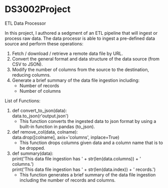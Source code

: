 # DS3002Project
ETL Data Processor

In this project, I authored a sedgment of an ETL pipeline that will ingest or process raw data. The data processr is able to ingest a pre-defined data source and perform these operations:
  1. Fetch / download / retrieve a remote data file by URL.
  2. Convert the general format and data structure of the data source (from CSV to JSON).
  3. Modify the number of columns from the source to the destination, reducing columns.
  4. Generate a brief summary of the data file ingestion including:
      - Number of records
      - Number of columns
        
List of Functions:
1. def convert_to_json(data):  
  data.to_json(r'output.json')
    - This function converts the ingested data to json format by using a built-in function in pandas (to_json).
2. def remove_col(data, colname):  
data.drop([colname], axis='columns', inplace=True)
    - This function drops columns given data and a column name that is to be dropped.
3. def summary(data):  
print('This data file ingestion has ' + str(len(data.columns)) + ' columns.')  
print('This data file ingestion has ' + str(len(data.index)) + ' records.')
    - This function generates a brief summary of the data file ingestion including the number of records and columns.
